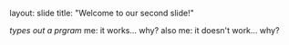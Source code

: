 layout: slide
title: "Welcome to our second slide!"


*types out a prgram*
me: it works... why?
also me: it doesn't work... why?
